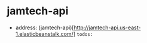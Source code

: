 # jamtech-api

- address: (jamtech-api)[http://jamtech-api.us-east-1.elasticbeanstalk.com/]
```todos: ```
